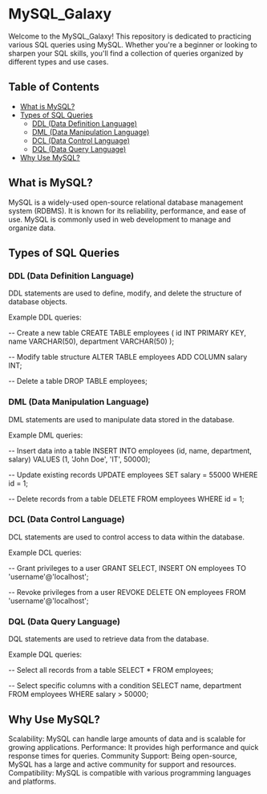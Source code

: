 # MySQL_Galaxy


Welcome to the MySQL_Galaxy! This repository is dedicated to practicing various SQL queries using MySQL. Whether you're a beginner or looking to sharpen your SQL skills, you'll find a collection of queries organized by different types and use cases.

## Table of Contents
- [What is MySQL?](#what-is-mysql)
- [Types of SQL Queries](#types-of-sql-queries)
  - [DDL (Data Definition Language)](#ddl-data-definition-language)
  - [DML (Data Manipulation Language)](#dml-data-manipulation-language)
  - [DCL (Data Control Language)](#dcl-data-control-language)
  - [DQL (Data Query Language)](#dql-data-query-language)
- [Why Use MySQL?](#why-use-mysql)

## What is MySQL?

MySQL is a widely-used open-source relational database management system (RDBMS). It is known for its reliability, performance, and ease of use. MySQL is commonly used in web development to manage and organize data.

## Types of SQL Queries

### DDL (Data Definition Language)

DDL statements are used to define, modify, and delete the structure of database objects.

Example DDL queries:

-- Create a new table
CREATE TABLE employees (
  id INT PRIMARY KEY,
  name VARCHAR(50),
  department VARCHAR(50)
);

-- Modify table structure
ALTER TABLE employees ADD COLUMN salary INT;

-- Delete a table
DROP TABLE employees;


### DML (Data Manipulation Language)

DML statements are used to manipulate data stored in the database.

Example DML queries:

-- Insert data into a table
INSERT INTO employees (id, name, department, salary)
VALUES (1, 'John Doe', 'IT', 50000);

-- Update existing records
UPDATE employees SET salary = 55000 WHERE id = 1;

-- Delete records from a table
DELETE FROM employees WHERE id = 1;


### DCL (Data Control Language)

DCL statements are used to control access to data within the database.

Example DCL queries:

-- Grant privileges to a user
GRANT SELECT, INSERT ON employees TO 'username'@'localhost';

-- Revoke privileges from a user
REVOKE DELETE ON employees FROM 'username'@'localhost';


### DQL (Data Query Language)

DQL statements are used to retrieve data from the database.

Example DQL queries:

-- Select all records from a table
SELECT * FROM employees;

-- Select specific columns with a condition
SELECT name, department FROM employees WHERE salary > 50000;


## Why Use MySQL?
Scalability: MySQL can handle large amounts of data and is scalable for growing applications.
Performance: It provides high performance and quick response times for queries.
Community Support: Being open-source, MySQL has a large and active community for support and resources.
Compatibility: MySQL is compatible with various programming languages and platforms.














